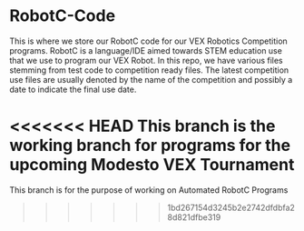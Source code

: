 RobotC-Code
===========

This is where we store our RobotC code for our VEX Robotics Competition programs.
RobotC is a language/IDE aimed towards STEM education use that we use to program
our VEX Robot. In this repo, we have various files stemming from test code to
competition ready files. The latest competition use files are usually denoted by
the name of the competition and possibly a date to indicate the final use date.

<<<<<<< HEAD
This branch is the working branch for programs for the upcoming Modesto VEX Tournament
=======
This branch is for the purpose of working on Automated RobotC Programs
>>>>>>> 1bd267154d3245b2e2742dfdbfa28d821dfbe319
